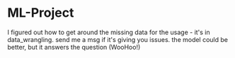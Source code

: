 # ML-Project

I figured out how to get around the missing data for the usage - it's in data_wrangling. send me a msg if it's giving you issues.
the model could be better, but it answers the question (WooHoo!)


